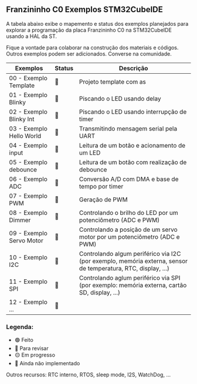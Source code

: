 ## Franzininho C0 Exemplos STM32CubeIDE

A tabela abaixo exibe o mapemento e status dos exemplos planejados para explorar a programação da placa Franzininho C0 na STM32CubeIDE usando a HAL da ST.  

Fique a vontade para colaborar na construção dos materiais e códigos. Outros exemplos podem ser adicionados. Converse na comunidade.

| Exemplos                 | Status | Descrição                                                                                                     |
|--------------------------|--------|---------------------------------------------------------------------------------------------------------------|
| 00 - Exemplo Template    | 🔵      | Projeto template com as                                                                                       |
| 01 - Exemplo Blinky      | 🔵      | Piscando o LED usando delay                                                                                   |
| 02 - Exemplo Blinky Int  | 🔵      | Piscando o LED usando interrupção de timer                                                                    |
| 03 - Exemplo Hello World | 🔵      | Transmitindo mensagem serial pela UART                                                                        |
| 04 - Exemplo input       | 🔵      | Leitura de um botão e acionamento de um LED                                                                   |
| 05 - Exemplo debounce    | 🔴      | Leitura de um botão com realização de debounce                                                                |
| 06 - Exemplo ADC         | 🔴      | Conversão A/D com DMA e base de tempo por timer                                                               |
| 07 - Exemplo PWM         | 🔴      | Geração de PWM                                                                                                |
| 08 - Exemplo Dimmer      | 🔴      | Controlando o brilho do LED por um potenciômetro (ADC e PWM)                                                  |
| 09 - Exemplo Servo Motor | 🔴      | Controlando a posição de um servo motor por um potenciômetro (ADC e PWM)                                      |
| 10 - Exemplo I2C         | 🔴      | Controlando algum periférico via I2C (por exemplo, memória externa, sensor de temperatura, RTC, display, ...) |
| 11 - Exemplo SPI         | 🔴      | Controlando aglum periférico via SPI (por exemplo: memória externa, cartão SD, display, ...)                  |
| 12 - Exemplo ...         | 🔴      |                                                                                                               |

### Legenda:

- 🟢 Feito
- 🔵 Para revisar
- 🟡 Em progresso
- 🔴 Ainda não implementado

Outros recursos: RTC interno, RTOS, sleep mode, I2S, WatchDog, ...
